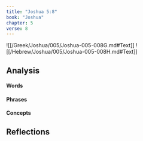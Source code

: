 ```yaml
---
title: "Joshua 5:8"
book: "Joshua"
chapter: 5
verse: 8
---
```

![[/Greek/Joshua/005/Joshua-005-008G.md#Text]]
![[/Hebrew/Joshua/005/Joshua-005-008H.md#Text]]

## Analysis

#### Words

#### Phrases

#### Concepts

## Reflections
